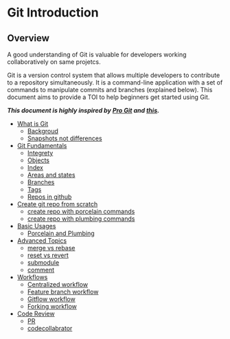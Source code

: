 # Git Introduction

## Overview

A good understanding of Git is valuable for developers working collaboratively on same projetcs.

Git is a version control system that allows multiple developers to contribute to a repository simultaneously. It is a command-line application with a set of commands to manipulate commits and branches (explained below). This document aims to provide a TOI to help beginners get started using Git.

***This document is highly inspired by [Pro Git](https://git-scm.com/book/en/v2) and [this](https://www.atlassian.com/git/tutorials/learn-git-with-bitbucket-cloud).***

<!-- TOC -->
- [What is Git](doc/what_is_git.md)
  - [Backgroud](doc/what_is_git.md#background)
  - [Snapshots not differences](doc/what_is_git.md#snapshots-not-differences)  
- [Git Fundamentals](doc/git_fundamentals.md)
  - [Integrety](doc/git_fundamentals.md#integrety)
  - [Objects](doc/git_fundamentals.md#objects)
  - [Index](doc/git_fundamentals.md#index)
  - [Areas and states](doc/git_fundamentals.md#areas-and-states)
  - [Branches](doc/git_fundamentals.md#branches)  
  - [Tags](doc/git_fundamentals.md#tags)
  - [Repos in github](doc/git_fundamentals.md#repos-in-github)
- [Create git repo from scratch](doc/git_internals.md)
  - [create repo with porcelain commands](doc/git_internals.md#create-repo-with-porcelin-commands)
  - [create repo with plumbing commands](doc/git_internals.md#create-repo-with-plumbing-commands)
- [Basic Usages](doc/basic_usage.md)
  - [Porcelain and Plumbing](doc/basic_usage.md#porcelain-and-plumbing)
- [Advanced Topics](doc/advanced_topics.md)
  - [merge vs rebase](doc/advanced_topics.md#merge-vs-rebase)
  - [reset vs revert](doc/advanced_topics.md#reset-vs-revert)
  - [submodule](doc/advanced_topics.md#submodule)
  - [comment](doc/advanced_topics.md#comment)  
- [Workflows](doc/git_workflows.md)
  - [Centralized workflow](doc/git_workflows.md#centralized-workflow)  
  - [Feature branch workflow](doc/git_workflows.md#feature-branch-workflow)
  - [Gitflow workflow](doc/git_workflows.md#gitflow-workflow)  
  - [Forking workflow](doc/git_workflows.md#forking-workflow)  
- [Code Review](doc/code_review.md)
  - [PR](doc/code_review.md#pr)
  - [codecollabrator](doc/code_review.md#codecollabrator)  
<!-- /TOC -->
